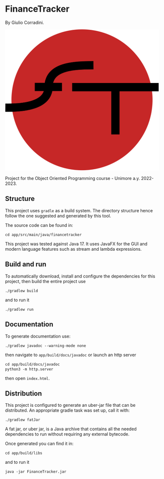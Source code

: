 # FinanceTracker

By Giulio Corradini.

<div style="text-align:center">
    <img src="app/src/main/resources/icons/Logo.svg" />
</div>

Project for the Object Oriented Programming course - Unimore a.y. 2022-2023.

## Structure

This project uses `gradle` as a build system. The directory structure hence
follow the one suggested and generated by this tool.

The source code can be found in:

```shell
cd app/src/main/java/financetracker
```

This project was tested against Java 17. It uses JavaFX for the GUI and modern language
features such as stream and lambda expressions.

## Build and run

To automatically download, install and configure the dependencies for this project, then
build the entire project use

```shell
./gradlew build
```

and to run it

```shell
./gradlew run
```

## Documentation

To generate documentation use:

```shell
./gradlew javadoc --warning-mode none
```

then navigate to `app/build/docs/javadoc` or launch an http server

```shell
cd app/build/docs/javadoc
python3 -m http.server
```

then open `index.html`.

## Distribution

This project is configured to generate an uber-jar file that can be distributed.
An appropriate gradle task was set up, call it with:

```shell
./gradlew fatJar
```

A fat jar, or uber jar, is a Java archive that contains all the needed dependencies to run
without requiring any external bytecode.

Once generated you can find it in:

```shell
cd app/build/libs
```

and to run it

```shell
java -jar FinanceTracker.jar
```
